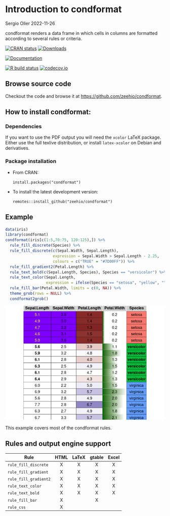 Introduction to condformat
================
Sergio Oller
2022-11-26

<!-- README.md is generated from README.Rmd. Please edit that file -->

condformat renders a data frame in which cells in columns are formatted
according to several rules or criteria.

<!-- badges: start -->

[![CRAN
status](https://www.r-pkg.org/badges/version/condformat)](https://CRAN.R-project.org/package=condformat)
[![Downloads](https://cranlogs.r-pkg.org/badges/condformat)](https://cran.r-project.org/package=condformat)

[![Documentation](https://img.shields.io/badge/documentation-pkgdown-informational)](https://condformat.sergioller.com/)

[![R build
status](https://github.com/zeehio/condformat/workflows/R-CMD-check/badge.svg)](https://github.com/zeehio/condformat/actions)
[![codecov.io](https://codecov.io/github/zeehio/condformat/coverage.svg?branch=main)](https://codecov.io/github/zeehio/condformat)

<!-- badges: end -->

## Browse source code

Checkout the code and browse it at
<https://github.com/zeehio/condformat>.

## How to install condformat:

### Dependencies

If you want to use the PDF output you will need the `xcolor` LaTeX
package. Either use the full texlive distribution, or install
`latex-xcolor` on Debian and derivatives.

### Package installation

- From CRAN:

      install.packages("condformat")

- To install the latest development version:

      remotes::install_github("zeehio/condformat")

## Example

``` r
data(iris)
library(condformat)
condformat(iris[c(1:5,70:75, 120:125),]) %>%
  rule_fill_discrete(Species) %>%
  rule_fill_discrete(c(Sepal.Width, Sepal.Length),
                     expression = Sepal.Width > Sepal.Length - 2.25,
                     colours = c("TRUE" = "#7D00FF")) %>%
  rule_fill_gradient2(Petal.Length) %>%
  rule_text_bold(c(Sepal.Length, Species), Species == "versicolor") %>%
  rule_text_color(Sepal.Length,
                  expression = ifelse(Species == "setosa", "yellow", "")) %>%
  rule_fill_bar(Petal.Width, limits = c(0, NA)) %>%
  theme_grob(rows = NULL) %>%
  condformat2grob()
```

![](man/figures/README-fig-example-1.png)<!-- -->

This example covers most of the condformat rules.

## Rules and output engine support

| Rule                  | HTML | LaTeX | gtable | Excel |
|-----------------------|:----:|:-----:|:------:|:-----:|
| `rule_fill_discrete`  |  X   |   X   |   X    |   X   |
| `rule_fill_gradient`  |  X   |   X   |   X    |   X   |
| `rule_fill_gradient2` |  X   |   X   |   X    |   X   |
| `rule_text_color`     |  X   |   X   |   X    |   X   |
| `rule_text_bold`      |  X   |   X   |   X    |   X   |
| `rule_fill_bar`       |  X   |       |   X    |       |
| `rule_css`            |  X   |       |        |       |

